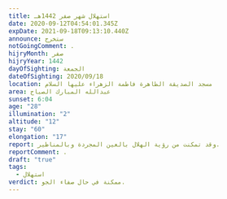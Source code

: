 ```yaml
---
title: استهلال شهر صفر 1442هـ
date: 2020-09-12T04:54:01.345Z
expDate: 2021-09-18T09:13:10.440Z
announce: ستخرج
notGoingComment: .
hijryMonth: صفر
hijryYear: 1442
dayOfSighting: الجمعة
dateOfSighting: 2020/09/18
location: مسجد الصديقة الطاهرة فاطمة الزهراء عليها السلام
area: عبدالله المبارك الصباح
sunset: 6:04
age: "28"
illumination: "2"
altitude: "12"
stay: "60"
elongation: "17"
report: وقد تمكنت من رؤية الهلال بالعين المجردة وبالمناظير.
reportComment: .
draft: "true"
tags:
  - استهلال
verdict: ممكنة في حال صفاء الجو.
---
```

